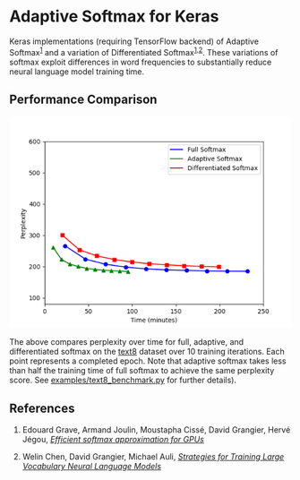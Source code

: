 # Adaptive Softmax for Keras

Keras implementations (requiring TensorFlow backend) of Adaptive Softmax<sup>[1](#efficient-softmax-approximation-for-gpus)</sup> and a variation of Differentiated Softmax<sup>[1](#efficient-softmax-approximation-for-gpus),[2](#strategies-for-training-large-vocabulary-neural-language-models)</sup>. These variations of softmax exploit differences in word frequencies to substantially reduce neural language model training time.


## Performance Comparison

![Softmax comparison](assets/text8_performance_comparison.png)

The above compares perplexity over time for full, adaptive, and differentiated softmax on the [text8](http://mattmahoney.net/dc/textdata.html) dataset over 10 training iterations. Each point represents a completed epoch. Note that adaptive softmax takes less than half the training time of full softmax to achieve the same perplexity score. See [examples/text8_benchmark.py](examples/text8_benchmark.py) for further details).

## References

1. <span id="efficient-softmax-approximation-for-gpus"> Edouard Grave, Armand Joulin, Moustapha Cissé, David Grangier, Hervé Jégou, _[Efficient softmax approximation for GPUs](https://arxiv.org/abs/1609.04309)_</span>

2. <span id="strategies-for-training-large-vocabulary-neural-language-models"> Welin Chen, David Grangier, Michael Auli, _[Strategies for Training Large Vocabulary Neural Language Models](https://arxiv.org/abs/1512.04906)_</span>
